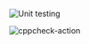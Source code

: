 ![Unit testing](https://github.com/99002544/SDLC-Activity-2-/workflows/Unit%20testing/badge.svg)

![cppcheck-action](https://github.com/99002544/SDLC-Activity-2-/workflows/cppcheck-action/badge.svg)
